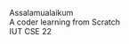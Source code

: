 Assalamualaikum<br>
A coder learning from Scratch<br>
IUT CSE 22


<!---
Zanasin/Zanasin is a ✨ special ✨ repository because its `README.md` (this file) appears on your GitHub profile.
You can click the Preview link to take a look at your changes.
--->
